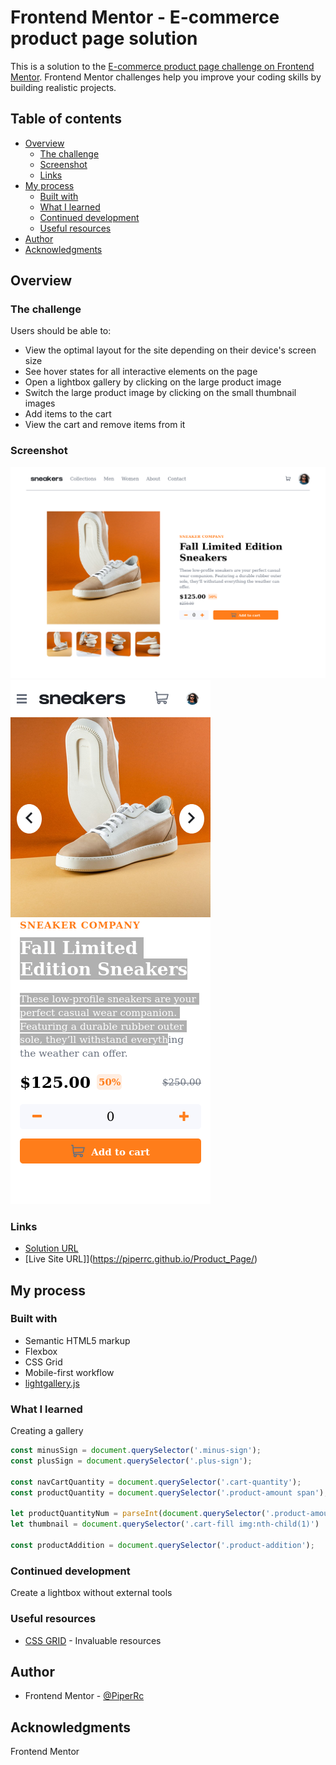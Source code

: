 # Frontend Mentor - E-commerce product page solution

This is a solution to the [E-commerce product page challenge on Frontend Mentor](https://www.frontendmentor.io/challenges/ecommerce-product-page-UPsZ9MJp6). Frontend Mentor challenges help you improve your coding skills by building realistic projects.

## Table of contents

- [Overview](#overview)
  - [The challenge](#the-challenge)
  - [Screenshot](#screenshot)
  - [Links](#links)
- [My process](#my-process)
  - [Built with](#built-with)
  - [What I learned](#what-i-learned)
  - [Continued development](#continued-development)
  - [Useful resources](#useful-resources)
- [Author](#author)
- [Acknowledgments](#acknowledgments)


## Overview

### The challenge

Users should be able to:

- View the optimal layout for the site depending on their device's screen size
- See hover states for all interactive elements on the page
- Open a lightbox gallery by clicking on the large product image
- Switch the large product image by clicking on the small thumbnail images
- Add items to the cart
- View the cart and remove items from it

### Screenshot

![DESKTOP SCREENSHOT](https://github.com/PiperRc/Product_Page/blob/main/screenshots/desktop.png)
![MOBILE SCREENSHOT](https://github.com/PiperRc/Product_Page/blob/main/screenshots/mobile.png)


### Links

- [Solution URL](https://github.com/PiperRc/Product_Page)
- [Live Site URL]](https://piperrc.github.io/Product_Page/)

## My process

### Built with

- Semantic HTML5 markup
- Flexbox
- CSS Grid
- Mobile-first workflow
- [lightgallery.js](https://www.lightgalleryjs.com/)


### What I learned
Creating a gallery

```js
const minusSign = document.querySelector('.minus-sign');
const plusSign = document.querySelector('.plus-sign');

const navCartQuantity = document.querySelector('.cart-quantity');
const productQuantity = document.querySelector('.product-amount span');

let productQuantityNum = parseInt(document.querySelector('.product-amount span').textContent);
let thumbnail = document.querySelector('.cart-fill img:nth-child(1)')

const productAddition = document.querySelector('.product-addition');

```


### Continued development
Create a lightbox without external tools


### Useful resources

- [CSS GRID](https://css-tricks.com/snippets/css/complete-guide-grid/) - Invaluable resources

## Author

- Frontend Mentor - [@PiperRc](https://www.frontendmentor.io/profile/PiperRc)


## Acknowledgments

Frontend Mentor
